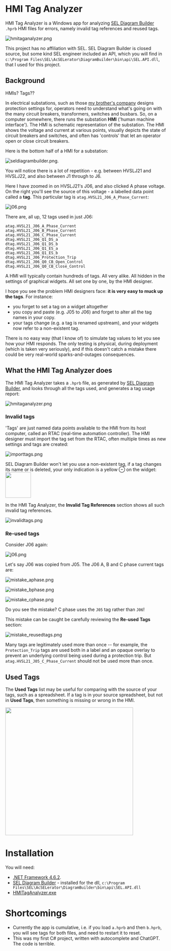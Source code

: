 # HMI Tag Analyzer

HMI Tag Analyzer is a Windows app for analyzing [SEL Diagram Builder](https://selinc.com/products/5035/) `.hprb` HMI
files for errors, namely invalid tag references and reused tags.

![hmitaganalyzer.png](doc/img/hmitaganalyzer.png)

This project has no affiliation with SEL. SEL Diagram Builder is closed source, but some kind SEL engineer included an
API, which you will find in `c:\Program Files\SEL\AcSELerator\DiagramBuilder\bin\api\SEL.API.dll`, that I used for this
project.

## Background

HMIs? Tags??

In electrical substations, such as those [my brother's company](https://www.delengineering.com.au/) designs protection
settings for, operators need to understand what's going on with the many circuit breakers, transformers,
switches and busbars. So, on a computer somewhere, there runs the substation **HMI** ('human machine interface'). The
HMI is schematic representation of the substation. The HMI shows the voltage and current at various points, visually
depicts the state of circuit breakers and switches, and often has 'controls' that let an operator open or close circuit
breakers.

Here is the bottom half of a HMI for a substation:

![seldiagrambuilder.png](doc/img/seldiagrambuilder.png).

You will notice there is a lot of repetition - e.g. between HVSLJ21 and HVSLJ22, and also between J1 through to J6.

Here I have zoomed in on HVSLJ21's J06, and also clicked A phase voltage. On the right you'll see the source of this
voltage - a labelled data point called a **tag**. This particular tag is `atag.HVSL21_J06_A_Phase_Current`:

![j06.png](doc/img/j06.png)

There are, all up, 12 tags used in just J06:

```angular2html
atag.HVSL21_J06_A_Phase_Current
atag.HVSL21_J06_B_Phase_Current
atag.HVSL21_J06_C_Phase_Current
dtag.HVSL21_J06_Q1_DS_a
dtag.HVSL21_J06_Q1_DS_b
dtag.HVSL21_J06_Q1_ES_a
dtag.HVSL21_J06_Q1_ES_b
dtag.HVSL21_J06_Protection_Trip
dtag.HVSL21_J06_Q0_CB_Open_Control
dtag.HVSL21_J06_Q0_CB_Close_Control
```

A HMI will typically contain hundreds of tags. All very alike. All hidden in the settings of graphical widgets. All set
one by one, by the HMI designer.

I hope you see the problem HMI designers face: **it is very easy to muck up the tags**. For instance:

- you forget to set a tag on a widget altogether
- you copy and paste (e.g. J05 to J06) and forget to alter all the tag names in your copy.
- your tags change (e.g. a tag is renamed upstream), and your widgets now refer to a non-existent tag.

There is no easy way (that I know of) to simulate tag values to let you see how your HMI responds. The only testing is
physical, during deployment (which is taken very seriously), and if this doesn't catch a mistake there could be very
real-world sparks-and-outages consequences.

## What the HMI Tag Analyzer does

The HMI Tag Analyzer takes a `.hprb` file, as generated by [SEL Diagram Builder](https://selinc.com/products/5035/), and
looks through all the tags used, and generates a tag usage report:

![hmitaganalyzer.png](doc/img/hmitaganalyzer.png)

### Invalid tags

'Tags' are just named data points available to the HMI from its host computer, called an RTAC (real-time automation
controller). The HMI designer must import the tag set from the RTAC, often multiple times as new settings and tags are
created:

![importtags.png](doc/img/importtags.png)

SEL Diagram Builder won't let you use a non-existent tag, if a tag changes its name or is deleted, your only indication
is a yellow ⊖ on the widget: <img src="doc/img/0kv.png" width="80px">

In the HMI Tag Analyzer, the **Invalid Tag References** section shows all such invalid tag references.

![invalidtags.png](doc/img/invalidtags.png)

### Re-used tags

Consider J06 again:

![j06.png](doc/img/j06.png)

Let's say J06 was copied from J05. The J06 A, B and C phase current tags are:

![mistake_aphase.png](doc/img/mistake_aphase.png)

![mistake_bphase.png](doc/img/mistake_bphase.png)

![mistake_cphase.png](doc/img/mistake_cphase.png)

Do you see the mistake? C phase uses the `J05` tag rather than `J06`!

This mistake can be caught be carefully reviewing the **Re-used Tags** section:

![mistake_reusedtags.png](doc/img/mistake_reusedtags.png)

Many tags are legitimately used more than once -- for example, the `Protection_Trip` tags are used both in a label and
an opaque overlay to prevent an underlying control being used during a protection trip. But
`atag.HVSL21_J05_C_Phase_Current` should not be used more than once.

## Used Tags

The **Used Tags** list may be useful for comparing with the source of your tags, such as a spreadsheet. If a tag is in
your source spreadsheet, but not in **Used Tags**, then something is missing or wrong in the HMI.

<img src="doc/img/usedtags.png" width="400px">

# Installation

You will need:

 - [.NET Framework 4.6.2](https://dotnet.microsoft.com/en-us/download/dotnet-framework/net462).
 - [SEL Diagram Builder](https://selinc.com/products/5035/) - installed for the dll, `c:\Program Files\SEL\AcSELerator\DiagramBuilder\bin\api\SEL.API.dll`
 - [HMITagAnalyzer.exe](releases/download/v1.0.0/HMITagAnalyzer.exe)


# Shortcomings

- Currently the app is cumulative, i.e. if you load `a.hprb` and then `b.hprb`, you will see tags for both files, and
  need to restart it to reset.
- This was my first C# project, written with autocomplete and ChatGPT. The code is terrible.
